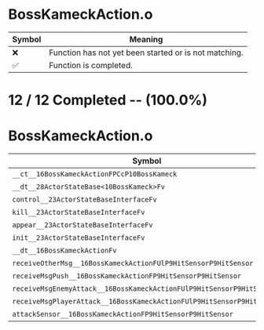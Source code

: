 # BossKameckAction.o
| Symbol | Meaning 
| ------------- | ------------- 
| :x: | Function has not yet been started or is not matching. 
| :white_check_mark: | Function is completed. 


# 12 / 12 Completed -- (100.0%)
# BossKameckAction.o
| Symbol | Decompiled? |
| ------------- | ------------- |
| `__ct__16BossKameckActionFPCcP10BossKameck` | :white_check_mark: |
| `__dt__28ActorStateBase<10BossKameck>Fv` | :white_check_mark: |
| `control__23ActorStateBaseInterfaceFv` | :white_check_mark: |
| `kill__23ActorStateBaseInterfaceFv` | :white_check_mark: |
| `appear__23ActorStateBaseInterfaceFv` | :white_check_mark: |
| `init__23ActorStateBaseInterfaceFv` | :white_check_mark: |
| `__dt__16BossKameckActionFv` | :white_check_mark: |
| `receiveOtherMsg__16BossKameckActionFUlP9HitSensorP9HitSensor` | :white_check_mark: |
| `receiveMsgPush__16BossKameckActionFP9HitSensorP9HitSensor` | :white_check_mark: |
| `receiveMsgEnemyAttack__16BossKameckActionFUlP9HitSensorP9HitSensor` | :white_check_mark: |
| `receiveMsgPlayerAttack__16BossKameckActionFUlP9HitSensorP9HitSensor` | :white_check_mark: |
| `attackSensor__16BossKameckActionFP9HitSensorP9HitSensor` | :white_check_mark: |
